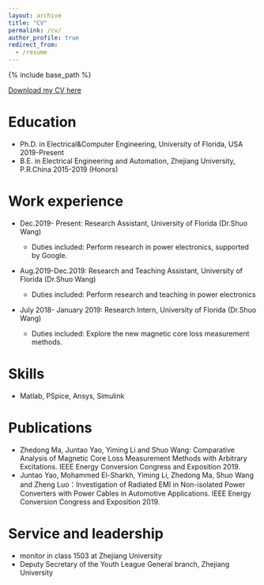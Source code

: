 ```yaml
---
layout: archive
title: "CV"
permalink: /cv/
author_profile: true
redirect_from:
  - /resume
---
```


{% include base_path %}

[Download my CV here](https://zhedongma.github.io/files/CV(ZheDong%20MA).pdf)

Education
======
* Ph.D. in Electrical&Computer Engineering, University of Florida, USA 2019-Present
* B.E. in Electrical Engineering and Automation, Zhejiang University, P.R.China 2015-2019 (Honors) 


Work experience
======
* Dec.2019- Present: Research Assistant, University of Florida (Dr.Shuo Wang)
  * Duties included: Perform research in power electronics, supported by Google.
  
* Aug.2019-Dec.2019: Research and Teaching Assistant, University of Florida (Dr.Shuo Wang)
  * Duties included: Perform research and teaching in power electronics
  
* July 2018- January 2019: Research Intern, University of Florida (Dr.Shuo Wang)
  * Duties included: Explore the new magnetic core loss measurement methods.


Skills
======
* Matlab, PSpice, Ansys, Simulink

Publications
======
* Zhedong Ma, Juntao Yao, Yiming Li and Shuo Wang: Comparative Analysis of Magnetic Core Loss Measurement Methods with Arbitrary Excitations. IEEE Energy Conversion Congress and Exposition 2019.
* Juntao Yao, Mohammed El-Sharkh, Yiming Li, Zhedong Ma, Shuo Wang and Zheng Luo：Investigation of Radiated EMI in Non-isolated Power Converters with Power Cables in Automotive Applications. IEEE Energy Conversion Congress and Exposition 2019.

Service and leadership
======
* monitor in class 1503 at Zhejiang University
* Deputy Secretary of the Youth League General branch, Zhejiang University

